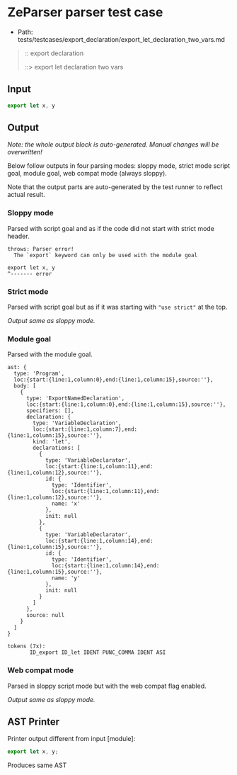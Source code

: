 # ZeParser parser test case

- Path: tests/testcases/export_declaration/export_let_declaration_two_vars.md

> :: export declaration
>
> ::> export let declaration two vars

## Input

`````js
export let x, y
`````

## Output

_Note: the whole output block is auto-generated. Manual changes will be overwritten!_

Below follow outputs in four parsing modes: sloppy mode, strict mode script goal, module goal, web compat mode (always sloppy).

Note that the output parts are auto-generated by the test runner to reflect actual result.

### Sloppy mode

Parsed with script goal and as if the code did not start with strict mode header.

`````
throws: Parser error!
  The `export` keyword can only be used with the module goal

export let x, y
^------- error
`````

### Strict mode

Parsed with script goal but as if it was starting with `"use strict"` at the top.

_Output same as sloppy mode._

### Module goal

Parsed with the module goal.

`````
ast: {
  type: 'Program',
  loc:{start:{line:1,column:0},end:{line:1,column:15},source:''},
  body: [
    {
      type: 'ExportNamedDeclaration',
      loc:{start:{line:1,column:0},end:{line:1,column:15},source:''},
      specifiers: [],
      declaration: {
        type: 'VariableDeclaration',
        loc:{start:{line:1,column:7},end:{line:1,column:15},source:''},
        kind: 'let',
        declarations: [
          {
            type: 'VariableDeclarator',
            loc:{start:{line:1,column:11},end:{line:1,column:12},source:''},
            id: {
              type: 'Identifier',
              loc:{start:{line:1,column:11},end:{line:1,column:12},source:''},
              name: 'x'
            },
            init: null
          },
          {
            type: 'VariableDeclarator',
            loc:{start:{line:1,column:14},end:{line:1,column:15},source:''},
            id: {
              type: 'Identifier',
              loc:{start:{line:1,column:14},end:{line:1,column:15},source:''},
              name: 'y'
            },
            init: null
          }
        ]
      },
      source: null
    }
  ]
}

tokens (7x):
       ID_export ID_let IDENT PUNC_COMMA IDENT ASI
`````


### Web compat mode

Parsed in sloppy script mode but with the web compat flag enabled.

_Output same as sloppy mode._

## AST Printer

Printer output different from input [module]:

````js
export let x, y;
````

Produces same AST
